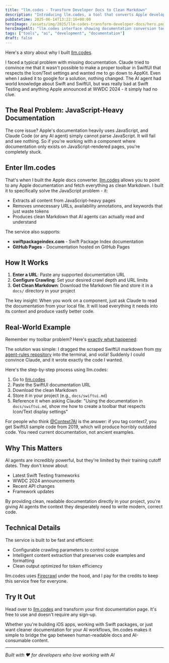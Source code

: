 ```yaml
---
title: "llm.codes - Transform Developer Docs to Clean Markdown"
description: "Introducing llm.codes, a tool that converts Apple developer documentation and other technical docs into clean, LLM-friendly Markdown format for better AI integration."
pubDatetime: 2025-06-14T13:22:16+00:00
heroImage: /assets/img/2025/llm-codes-transform-developer-docs/hero.png
heroImageAlt: "llm.codes interface showing documentation conversion tool"
tags: ["tools", "ai", "development", "documentation"]
draft: false
---
```


Here's a story about why I built [llm.codes](https://llm.codes).

I faced a typical problem with missing documentation. Claude tried to convince me that it wasn't possible to make a proper toolbar in SwiftUI that respects the Icon/Text settings and wanted me to go down to AppKit. Even when I asked it to google for a solution, nothing changed. The AI agent had world knowledge about Swift and SwiftUI, but was really bad at Swift Testing and anything Apple announced at WWDC 2024 - it simply had no clue.

## The Real Problem: JavaScript-Heavy Documentation

The core issue? Apple's documentation heavily uses JavaScript, and Claude Code (or any AI agent) simply cannot parse JavaScript. It will fail and see nothing. So if you're working with a component where documentation only exists on JavaScript-rendered pages, you're completely stuck.

## Enter llm.codes

That's when I built the Apple docs converter. [llm.codes](https://llm.codes) allows you to point to any Apple documentation and fetch everything as clean Markdown. I built it to specifically solve the JavaScript problem - it:

- Extracts all content from JavaScript-heavy pages
- Removes unnecessary URLs, availability annotations, and keywords that just waste tokens
- Produces clean Markdown that AI agents can actually read and understand

The service also supports:
- **swiftpackageindex.com** - Swift Package Index documentation
- **GitHub Pages** - Documentation hosted on GitHub Pages

## How It Works

1. **Enter a URL**: Paste any supported documentation URL
2. **Configure Crawling**: Set your desired crawl depth and URL limits
3. **Get Clean Markdown**: Download the Markdown file and store it in a `docs/` directory in your project

The key insight: When you work on a component, just ask Claude to read the documentation from your local file. It will load everything it needs into its context and produce vastly better code.

## Real-World Example

Remember my toolbar problem? Here's [exactly what happened](https://x.com/steipete/status/1933819029224931619):

The solution was simple: I dragged the scraped SwiftUI markdown from [my agent-rules repository](https://github.com/steipete/agent-rules/blob/main/docs/swiftui.md) into the terminal, and voilà! Suddenly I could convince Claude, and it wrote exactly the code I wanted.

Here's the step-by-step process using llm.codes:

1. Go to [llm.codes](https://llm.codes)
2. Paste the SwiftUI documentation URL
3. Download the clean Markdown
4. Store it in your project (e.g., `docs/swiftui.md`)
5. Reference it when asking Claude: "Using the documentation in `docs/swiftui.md`, show me how to create a toolbar that respects Icon/Text display settings"

For people who think [@Context7AI](https://x.com/Context7AI) is the answer: if you tag context7, you get SwiftUI sample code from 2019, which will produce horribly outdated code. You need current documentation, not ancient examples.

## Why This Matters

AI agents are incredibly powerful, but they're limited by their training cutoff dates. They don't know about:
- Latest Swift Testing frameworks
- WWDC 2024 announcements
- Recent API changes
- Framework updates

By providing clean, readable documentation directly in your project, you're giving AI agents the context they desperately need to write modern, correct code.

## Technical Details

The service is built to be fast and efficient:
- Configurable crawling parameters to control scope
- Intelligent content extraction that preserves code examples and formatting
- Clean output optimized for token efficiency

llm.codes uses [Firecrawl](https://www.firecrawl.dev/referral?rid=9CG538BE) under the hood, and I pay for the credits to keep this service free for everyone.

## Try It Out

Head over to [llm.codes](https://llm.codes) and transform your first documentation page. It's free to use and doesn't require any sign-up.

Whether you're building iOS apps, working with Swift packages, or just want cleaner documentation for your AI workflows, llm.codes makes it simple to bridge the gap between human-readable docs and AI-consumable content.

---

*Built with ❤️ for developers who love working with AI*